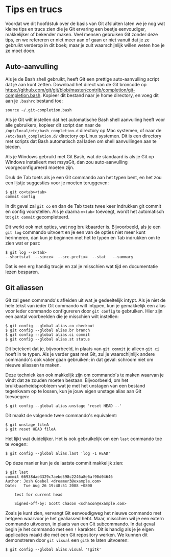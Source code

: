 # Tips en trucs

Voordat we dit hoofdstuk over de basis van Git afsluiten laten we je nog wat kleine tips en trucs zien die je Git ervaring een beetje eenvoudiger, makkelijker of bekender maken. Veel mensen gebruiken Git zonder deze tips, en we refereren er niet meer aan of gaan er niet vanuit dat je ze gebruikt verderop in dit boek; maar je zult waarschijnlijk willen weten hoe je ze moet doen.

## Auto-aanvulling

Als je de Bash shell gebruikt, heeft Git een prettige auto-aanvulling script dat je aan kunt zetten. Download het direct van de Git broncode op https://github.com/git/git/blob/master/contrib/completion/git-completion.bash. Kopieer dit bestand naar je home directory, en voeg dit aan je `.bashrc` bestand toe:

	source ~/.git-completion.bash

Als je Git wilt instellen dat het automatische Bash shell aanvulling heeft voor alle gebruikers, kopieer dit script dan naar de `/opt/local/etc/bash_completion.d` directory op Mac systemen, of naar de `/etc/bash_completion.d/` directory op Linux systemen. Dit is een directory met scripts dat Bash automatisch zal laden om shell aanvullingen aan te bieden.

Als je Windows gebruikt met Git Bash, wat de standaard is als je Git op Windows installeert met msysGit, dan zou auto-aanvulling voorgeconfigureerd moeten zijn.

Druk de Tab toets als je een Git commando aan het typen bent, en het zou een lijstje suggesties voor je moeten teruggeven:

	$ git co<tab><tab>
	commit config

In dit geval zal `git co` en dan de Tab toets twee keer indrukken git commit en config voorstellen. Als je daarna `m<tab>` toevoegt, wordt het automatisch tot `git commit` gecompleteerd.

Dit werkt ook met opties, wat nog bruikbaarder is. Bijvoorbeeld, als je een `git log` commando uitvoert en je een van de opties niet meer kunt herinneren, dan kun je beginnen met het te typen en Tab indrukken om te zien wat er past:

	$ git log --s<tab>
	--shortstat  --since=  --src-prefix=  --stat   --summary

Dat is een erg handig trucje en zal je misschien wat tijd en documentatie lezen besparen.

## Git aliassen

Git zal geen commando's afleiden uit wat je gedeeltelijk intypt. Als je niet de hele tekst van ieder Git commando wilt intypen, kun je gemakkelijk een alias voor ieder commando configureren door `git config` te gebruiken. Hier zijn een aantal voorbeelden die je misschien wilt instellen:

	$ git config --global alias.co checkout
	$ git config --global alias.br branch
	$ git config --global alias.ci commit
	$ git config --global alias.st status

Dit betekent dat je, bijvoorbeeld, in plaats van `git commit` je alleen `git ci` hoeft in te typen. Als je verder gaat met Git, zul je waarschijnlijk andere commando's ook vaker gaan gebruiken; in dat geval: schroom niet om nieuwe aliassen te maken.

Deze techniek kan ook makkelijk zijn om commando's te maken waarvan je vindt dat ze zouden moeten bestaan. Bijvoorbeeld, om het bruikbaarheidsprobleem wat je met het unstagen van een bestand tegenkwam op te lossen, kun je jouw eigen unstage alias aan Git toevoegen:

	$ git config --global alias.unstage 'reset HEAD --'

Dit maakt de volgende twee commando's equivalent:

	$ git unstage fileA
	$ git reset HEAD fileA

Het lijkt wat duidelijker. Het is ook gebruikelijk om een `last` commando toe te voegen:

	$ git config --global alias.last 'log -1 HEAD'

Op deze manier kun je de laatste commit makkelijk zien:

	$ git last
	commit 66938dae3329c7aebe598c2246a8e6af90d04646
	Author: Josh Goebel <dreamer3@example.com>
	Date:   Tue Aug 26 19:48:51 2008 +0800

	    test for current head

	    Signed-off-by: Scott Chacon <schacon@example.com>

Zoals je kunt zien, vervangt Git eenvoudigweg het nieuwe commando met hetgeen waarvoor je het gealiassed hebt. Maar, misschien wil je een extern commando uitvoeren, in plaats van een Git subcommando. In dat geval begin je het commando met een `!` karakter. Dit is handig als je je eigen applicaties maakt die met een Git repository werken. We kunnen dit demonstreren door `git visual` een `gitk` te laten uitvoeren:

	$ git config --global alias.visual '!gitk'
